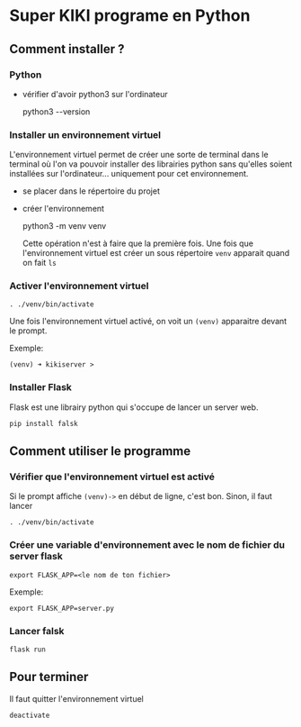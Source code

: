 # Super KIKI programe en Python

## Comment installer ?

### Python

- vérifier d'avoir python3 sur l'ordinateur

  python3 --version

### Installer un environnement virtuel

L'environnement virtuel permet de créer une sorte de terminal dans le terminal où l'on va pouvoir installer des librairies python sans qu'elles soient installées sur l'ordinateur... uniquement pour cet environnement.

- se placer dans le répertoire du projet
- créer l'environnement

  python3 -m venv venv

  Cette opération n'est à faire que la première fois. Une fois que l'environnement virtuel est créer un sous répertoire `venv` apparait quand on fait `ls`

### Activer l'environnement virtuel

    . ./venv/bin/activate

Une fois l'environnement virtuel activé, on voit un `(venv)` apparaitre devant le prompt.

Exemple:

    (venv) ➜ kikiserver >

### Installer Flask

Flask est une librairy python qui s'occupe de lancer un server web.

    pip install falsk

## Comment utiliser le programme

### Vérifier que l'environnement virtuel est activé

Si le prompt affiche `(venv)->` en début de ligne, c'est bon. Sinon, il faut lancer

    . ./venv/bin/activate

### Créer une variable d'environnement avec le nom de fichier du server flask

    export FLASK_APP=<le nom de ton fichier>

Exemple:

    export FLASK_APP=server.py

### Lancer falsk

    flask run

## Pour terminer

Il faut quitter l'environnement virtuel

    deactivate
